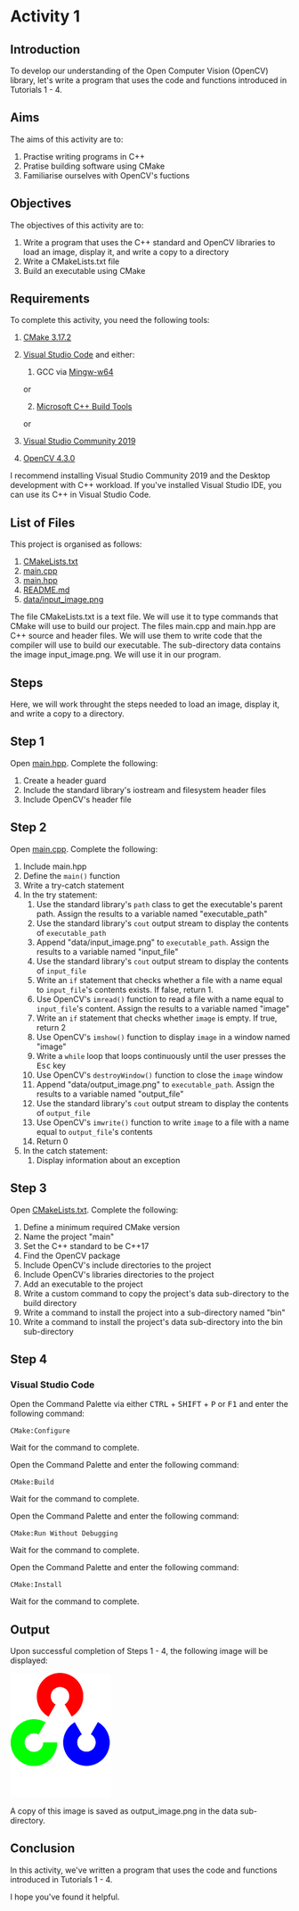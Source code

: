 # Activity 1

## Introduction

To develop our understanding of the Open Computer Vision (OpenCV) library, let's write a program that uses the code and functions introduced in Tutorials 1 - 4.

## Aims

The aims of this activity are to:

1. Practise writing programs in C++
1. Pratise building software using CMake
1. Familiarise ourselves with OpenCV's fuctions

## Objectives

The objectives of this activity are to:

1. Write a program that uses the C++ standard and OpenCV libraries to load an image, display it, and write a copy to a directory
1. Write a CMakeLists.txt file
1. Build an executable using CMake

## Requirements

To complete this activity, you need the following tools:

1. [CMake 3.17.2](https://cmake.org/)
1. [Visual Studio Code](https://code.visualstudio.com/) and either: 
    1) GCC via [Mingw-w64](http://mingw-w64.org/doku.php)
    
    or
    
    2) [Microsoft C++ Build Tools](https://visualstudio.microsoft.com/visual-cpp-build-tools/)

    or

1. [Visual Studio Community 2019](https://visualstudio.microsoft.com/vs/)
1. [OpenCV 4.3.0](https://opencv.org/)

I recommend installing Visual Studio Community 2019 and the Desktop development with C++ workload. If you've installed Visual Studio IDE, you can use its C++ in Visual Studio Code.

## List of Files

This project is organised as follows:

1. [CMakeLists.txt](CMakeLists.txt)
1. [main.cpp](main.cpp)
1. [main.hpp](main.hpp)
1. [README.md](README.md)
1. [data/input_image.png](data/input_image.png)

The file CMakeLists.txt is a text file. We will use it to type commands that CMake will use to build our project. The files main.cpp and main.hpp are C++ source and header files. We will use them to write code that the compiler will use to build our executable. The sub-directory data contains the image input_image.png. We will use it in our program.

## Steps

Here, we will work throught the steps needed to load an image, display it, and write a copy to a directory. 

## Step 1

Open [main.hpp](main.hpp). Complete the following:

1. Create a header guard
1. Include the standard library's iostream and filesystem header files
1. Include OpenCV's header file

## Step 2

Open [main.cpp](main.cpp). Complete the following:

1. Include main.hpp
1. Define the ```main()``` function
1. Write a try-catch statement
1. In the try statement:
    1. Use the standard library's `path` class to get the executable's parent path. Assign the results to a variable named "executable_path"
    1. Use the standard library's `cout` output stream to display the contents of `executable_path`
    1. Append "data/input_image.png" to `executable_path`. Assign the results to a variable named "input_file"
    1. Use the standard library's `cout` output stream to display the contents of `input_file`
    1. Write an `if` statement that checks whether a file with a name equal to `input_file`'s contents exists. If false, return 1.
    1. Use OpenCV's `imread()` function to read a file with a name equal to `input_file`'s content. Assign the results to a variable named "image"
    1. Write an `if` statement that checks whether `image` is empty. If true, return 2
    1. Use OpenCV's `imshow()` function to display `image` in a window named "image"
    1. Write a `while` loop that loops continuously until the user presses the <kbd>Esc</kbd> key
    1. Use OpenCV's `destroyWindow()` function to close the `image` window
    1. Append "data/output_image.png" to `executable_path`. Assign the results to a variable named "output_file"
    1. Use the standard library's `cout` output stream to display the contents of `output_file`
    1. Use OpenCV's `imwrite()` function to write `image` to a file with a name equal to `output_file`'s contents
    1. Return 0
1. In the catch statement:
    1. Display information about an exception

## Step 3

Open [CMakeLists.txt](CMakeLists.txt). Complete the following:

1. Define a minimum required CMake version
1. Name the project "main"
1. Set the C++ standard to be C++17
1. Find the OpenCV package
1. Include OpenCV's include directories to the project
1. Include OpenCV's libraries directories to the project
1. Add an executable to the project
1. Write a custom command to copy the project's data sub-directory to the build directory
1. Write a command to install the project into a sub-directory named "bin"
1. Write a command to install the project's data sub-directory into the bin sub-directory

## Step 4

### Visual Studio Code

Open the Command Palette via either <kbd>CTRL</kbd> + <kbd>SHIFT</kbd> + <kbd>P</kbd> or <kbd>F1</kbd> and enter the following command:

    CMake:Configure

Wait for the command to complete.

Open the Command Palette and enter the following command:

    CMake:Build

Wait for the command to complete.

Open the Command Palette and enter the following command:

    CMake:Run Without Debugging

Wait for the command to complete.

Open the Command Palette and enter the following command:

    CMake:Install

Wait for the command to complete.

## Output

Upon successful completion of Steps 1 - 4, the following image will be displayed:

![output](data/input_image.png)

A copy of this image is saved as output_image.png in the data sub-directory.

## Conclusion

In this activity, we've written a program that uses the code and functions introduced in Tutorials 1 - 4.

I hope you've found it helpful.